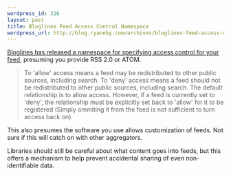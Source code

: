 ```yaml
--- 
wordpress_id: 326
layout: post
title: Bloglines Feed Access Control Namespace
wordpress_url: http://blog.ryaneby.com/archives/bloglines-feed-access-control-namespace/
---
```

<a href="http://www.bloglines.com/about/specs/fac-1.0">Bloglines has released a namespace for specifying access control for your feed</a>, presuming you provide RSS 2.0 or ATOM.

<blockquote>To 'allow' access means a feed may be redistributed to other public sources, including search. To 'deny' access means a feed should not be redistributed to other public sources, including search. The default relationship is to allow access. However, if a feed is currently set to 'deny', the relationship must be explicitly set back to 'allow' for it to be registered (Simply ommiting it from the feed is not sufficient to turn access back on).</blockquote>

This also presumes the software you use allows customization of feeds. Not sure if this will catch on with other aggregators.

Libraries should still be careful about what content goes into feeds, but this offers a mechanism to help prevent accidental sharing of even non-identifiable data.
